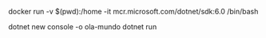 docker run -v $(pwd):/home -it mcr.microsoft.com/dotnet/sdk:6.0 /bin/bash

dotnet new console -o ola-mundo
dotnet run
